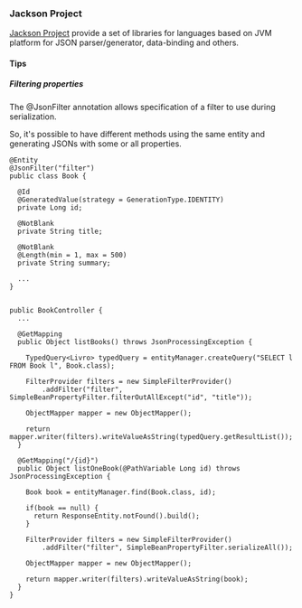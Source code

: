 ### Jackson Project
<a href="https://github.com/FasterXML/jackson">Jackson Project</a> provide a set of libraries for languages based on JVM platform for JSON parser/generator, data-binding and others.


#### Tips

##### Filtering properties
The @JsonFilter annotation allows specification of a filter to use during serialization.

So, it's possible to have different methods using the same entity and generating JSONs with some or all properties.

```
@Entity
@JsonFilter("filter")
public class Book {

  @Id
  @GeneratedValue(strategy = GenerationType.IDENTITY)
  private Long id;

  @NotBlank
  private String title;

  @NotBlank
  @Length(min = 1, max = 500)
  private String summary;

  ...
}
  
  
public BookController {
  ...
  
  @GetMapping
  public Object listBooks() throws JsonProcessingException {

    TypedQuery<Livro> typedQuery = entityManager.createQuery("SELECT l FROM Book l", Book.class);

    FilterProvider filters = new SimpleFilterProvider()
        .addFilter("filter", SimpleBeanPropertyFilter.filterOutAllExcept("id", "title"));

    ObjectMapper mapper = new ObjectMapper();

    return mapper.writer(filters).writeValueAsString(typedQuery.getResultList());
  }

  @GetMapping("/{id}")
  public Object listOneBook(@PathVariable Long id) throws JsonProcessingException {

    Book book = entityManager.find(Book.class, id);

    if(book == null) {
      return ResponseEntity.notFound().build();
    }

    FilterProvider filters = new SimpleFilterProvider()
        .addFilter("filter", SimpleBeanPropertyFilter.serializeAll());

    ObjectMapper mapper = new ObjectMapper();

    return mapper.writer(filters).writeValueAsString(book);
  }
}
```
